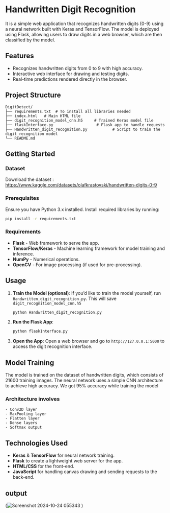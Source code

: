 
#  Handwritten Digit Recognition

It is a simple web application that recognizes handwritten digits (0-9) using a neural network built with Keras and TensorFlow. The model is deployed using Flask, allowing users to draw digits in a web browser, which are then classified by the model.



## Features

- Recognizes handwritten digits from 0 to 9 with high accuracy.
- Interactive web interface for drawing and testing digits.
- Real-time predictions rendered directly in the browser.

## Project Structure

```plaintext
DigitDetect/  
├── requirements.txt  # To install all libraries needed
├── index.html   # Main HTML file
├── digit_recognition_model_cnn.h5     # Trained Keras model file
├── flaskInterface.py                   # Flask app to handle requests
├── Handwritten_digit_recognition.py           # Script to train the digit recognition model
└── README.md

```

## Getting Started

### Dataset
Download the dataset : https://www.kaggle.com/datasets/olafkrastovski/handwritten-digits-0-9
### Prerequisites

Ensure you have Python 3.x installed. Install required libraries by running:

```bash
pip install -r requirements.txt
```

### Requirements

- **Flask** - Web framework to serve the app.
- **TensorFlow/Keras** - Machine learning framework for model training and inference.
- **NumPy** - Numerical operations.
- **OpenCV** - For image processing (if used for pre-processing).

## Usage

1. **Train the Model (optional)**: If you’d like to train the model yourself, run `Handwritten_digit_recognition.py`. This will save `digit_recognition_model_cnn.h5` 
   ```bash
   python Handwritten_digit_recognition.py
   ```

2. **Run the Flask App**:
   ```bash
   python flaskInterface.py
   ```

3. **Open the App**:
   Open a web browser and go to `http://127.0.0.1:5000` to access the digit recognition interface.

## Model Training

The model is trained on the dataset of handwritten digits, which consists of 21600 training images. The neural network uses a simple CNN architecture to achieve high accuracy.
We got 95% accuracy while training the model

### Architecture involves
```plaintext
- Conv2D layer
- MaxPooling layer
- Flatten layer
- Dense layers
- Softmax output
```

## Technologies Used

- **Keras** & **TensorFlow** for neural network training.
- **Flask** to create a lightweight web server for the app.
- **HTML/CSS** for the front-end.
- **JavaScript** for handling canvas drawing and sending requests to the back-end.

## output
(![Screenshot 2024-10-24 055343](https://github.com/user-attachments/assets/200c22f2-320f-434f-9e24-503c52a3bafe)
)
